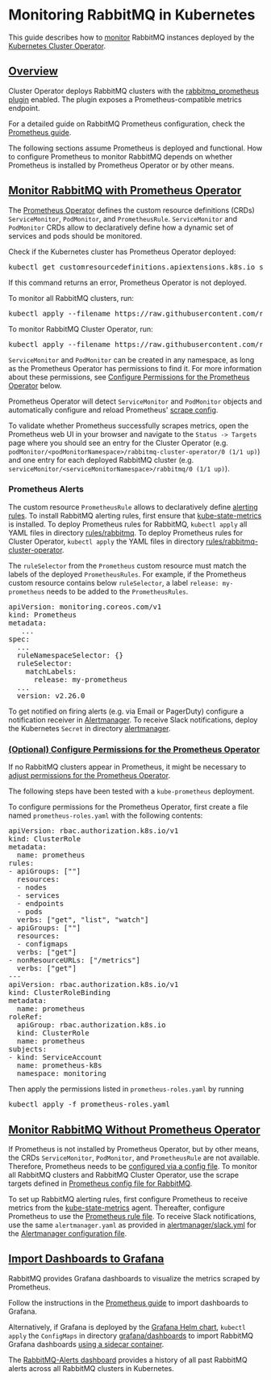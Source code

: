 # Monitoring RabbitMQ in Kubernetes

This guide describes how to [monitor](../../monitoring.html) RabbitMQ instances deployed by the [Kubernetes Cluster Operator](./operator-overview.html).

## <a id='overview' class='anchor' href='#overview'>Overview</a>

Cluster Operator deploys RabbitMQ clusters with the [rabbitmq_prometheus plugin](../../prometheus.html) enabled.
The plugin exposes a Prometheus-compatible metrics endpoint.

For a detailed guide on RabbitMQ Prometheus configuration, check the [Prometheus guide](../../prometheus.html).

The following sections assume Prometheus is deployed and functional.
How to configure Prometheus to monitor RabbitMQ depends on whether Prometheus is installed by Prometheus Operator or by other means.

## <a id='prom-operator' class='anchor' href='#prom-operator'>Monitor RabbitMQ with Prometheus Operator</a>

The [Prometheus Operator](https://github.com/coreos/prometheus-operator) defines the custom resource definitions (CRDs) `ServiceMonitor`, `PodMonitor`, and `PrometheusRule`.
`ServiceMonitor` and `PodMonitor` CRDs allow to declaratively define how a dynamic set of services and pods should be monitored.

Check if the Kubernetes cluster has Prometheus Operator deployed:
<pre class="lang-bash">
kubectl get customresourcedefinitions.apiextensions.k8s.io servicemonitors.monitoring.coreos.com
</pre>
If this command returns an error, Prometheus Operator is not deployed.

To monitor all RabbitMQ clusters, run:
<pre class="lang-bash">
kubectl apply --filename https://raw.githubusercontent.com/rabbitmq/cluster-operator/main/observability/prometheus/monitors/rabbitmq-servicemonitor.yml
</pre>

To monitor RabbitMQ Cluster Operator, run:
<pre class="lang-bash">
kubectl apply --filename https://raw.githubusercontent.com/rabbitmq/cluster-operator/main/observability/prometheus/monitors/rabbitmq-cluster-operator-podmonitor.yml
</pre>

`ServiceMonitor` and `PodMonitor` can be created in any namespace, as long as the Prometheus Operator has permissions to find it.
For more information about these permissions, see [Configure Permissions for the Prometheus Operator](#config-perm) below.

Prometheus Operator will detect `ServiceMonitor` and `PodMonitor` objects and automatically configure and reload Prometheus' [scrape config](https://prometheus.io/docs/prometheus/latest/configuration/configuration/#scrape_config).

To validate whether Prometheus successfully scrapes metrics, open the Prometheus web UI in your browser and navigate to the `Status -> Targets` page where you should see
an entry for the Cluster Operator (e.g. `podMonitor/<podMonitorNamespace>/rabbitmq-cluster-operator/0 (1/1 up)`) and one entry for each deployed RabbitMQ cluster (e.g. `serviceMonitor/<serviceMonitorNamespace>/rabbitmq/0 (1/1 up)`).

### Prometheus Alerts
The custom resource `PrometheusRule` allows to declaratively define [alerting rules](https://prometheus.io/docs/prometheus/latest/configuration/alerting_rules/).
To install RabbitMQ alerting rules, first ensure that [kube-state-metrics](https://github.com/kubernetes/kube-state-metrics) is installed.
To deploy Prometheus rules for RabbitMQ, `kubectl apply` all YAML files in directory [rules/rabbitmq](https://github.com/rabbitmq/cluster-operator/tree/main/observability/prometheus/rules/rabbitmq).
To deploy Prometheus rules for Cluster Operator, `kubectl apply` the YAML files in directory [rules/rabbitmq-cluster-operator](https://github.com/rabbitmq/cluster-operator/tree/main/observability/prometheus/rules/rabbitmq-cluster-operator).

The `ruleSelector` from the `Prometheus` custom resource must match the labels of the deployed `PrometheusRules`.
For example, if the Prometheus custom resource contains below `ruleSelector`, a label `release: my-prometheus` needs to be added to the `PrometheusRules`.
<pre class='hljs lang-yaml'>
apiVersion: monitoring.coreos.com/v1
kind: Prometheus
metadata:
   ...
spec:
  ...
  ruleNamespaceSelector: {}
  ruleSelector:
    matchLabels:
      release: my-prometheus
  ...
  version: v2.26.0
</pre>

To get notified on firing alerts (e.g. via Email or PagerDuty) configure a notification receiver in [Alertmanager](https://prometheus.io/docs/alerting/latest/overview/).
To receive Slack notifications, deploy the Kubernetes `Secret` in directory [alertmanager](https://github.com/rabbitmq/cluster-operator/tree/main/observability/prometheus/alertmanager).

### <a id='config-perm' class='anchor' href='#config-perm'>(Optional) Configure Permissions for the Prometheus Operator</a>

If no RabbitMQ clusters appear in Prometheus, it might be necessary to [adjust permissions for the Prometheus Operator](https://github.com/coreos/prometheus-operator/blob/master/Documentation/rbac.md).

The following steps have been tested with a `kube-prometheus` deployment.

To configure permissions for the Prometheus Operator, first create a file named `prometheus-roles.yaml`
with the following contents:

<pre class="lang-yaml">
apiVersion: rbac.authorization.k8s.io/v1
kind: ClusterRole
metadata:
  name: prometheus
rules:
- apiGroups: [""]
  resources:
  - nodes
  - services
  - endpoints
  - pods
  verbs: ["get", "list", "watch"]
- apiGroups: [""]
  resources:
  - configmaps
  verbs: ["get"]
- nonResourceURLs: ["/metrics"]
  verbs: ["get"]
---
apiVersion: rbac.authorization.k8s.io/v1
kind: ClusterRoleBinding
metadata:
  name: prometheus
roleRef:
  apiGroup: rbac.authorization.k8s.io
  kind: ClusterRole
  name: prometheus
subjects:
- kind: ServiceAccount
  name: prometheus-k8s
  namespace: monitoring
</pre>

Then apply the permissions listed in `prometheus-roles.yaml` by running

<pre class="lang-bash">
kubectl apply -f prometheus-roles.yaml
</pre>

## <a id='prom-annotations' class='anchor' href='#prom-annotations'>Monitor RabbitMQ Without Prometheus Operator</a>

If Prometheus is not installed by Prometheus Operator, but by other means, the CRDs `ServiceMonitor`, `PodMonitor`, and `PrometheusRule` are not available.
Therefore, Prometheus needs to be [configured via a config file](https://prometheus.io/docs/prometheus/latest/configuration/configuration/).
To monitor all RabbitMQ clusters and RabbitMQ Cluster Operator, use the scrape targets defined in [Prometheus config file for RabbitMQ](https://github.com/rabbitmq/cluster-operator/blob/main/observability/prometheus/config-file.yml).

To set up RabbitMQ alerting rules, first configure Prometheus to receive metrics from the [kube-state-metrics](https://github.com/kubernetes/kube-state-metrics) agent.
Thereafter, configure Prometheus to use the [Prometheus rule file](https://github.com/rabbitmq/cluster-operator/blob/main/observability/prometheus/rule-file.yml).
To receive Slack notifications, use the same `alertmanager.yaml` as provided in [alertmanager/slack.yml](https://github.com/rabbitmq/cluster-operator/blob/main/observability/prometheus/alertmanager/slack.yml)
for the [Alertmanager configuration file](https://prometheus.io/docs/alerting/latest/configuration/#configuration-file).

## <a id='grafana' class='anchor' href='#grafana'>Import Dashboards to Grafana</a>

RabbitMQ provides Grafana dashboards to visualize the metrics scraped by Prometheus.

Follow the instructions in the [Prometheus guide](../../prometheus.html#grafana-configuration) to import dashboards to Grafana.

Alternatively, if Grafana is deployed by the [Grafana Helm chart](https://github.com/grafana/helm-charts/tree/main/charts/grafana), `kubectl apply` the `ConfigMaps` in directory [grafana/dashboards](https://github.com/rabbitmq/cluster-operator/tree/main/observability/grafana/dashboards)
to import RabbitMQ Grafana dashboards [using a sidecar container](https://github.com/grafana/helm-charts/tree/main/charts/grafana#sidecar-for-dashboards).

The [RabbitMQ-Alerts dashboard](https://github.com/rabbitmq/cluster-operator/blob/main/observability/grafana/dashboards/rabbitmq-alerts.yml) provides a history of all past RabbitMQ alerts across all RabbitMQ clusters in Kubernetes.
